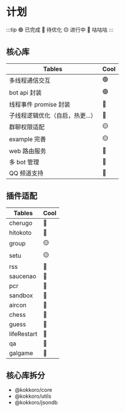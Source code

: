 # 计划

:::tip
🟢 已完成 🔵 待优化 🟡 进行中 🔴 咕咕咕
:::

## 核心库

| Tables | Cool |
| --- |---|
| 多线程通信交互 | 🟢 |
| bot api 封装 | 🟢 |
| 线程事件 promise 封装 | 🔵 |
| 子线程逻辑优化（自启，热更...） | 🔵 |
| 群聊权限适配 | 🟡 |
| example 完善 | 🟡 |
| web 路由服务 | 🔴 |
| 多 bot 管理 | 🔴 |
| QQ 频道支持 | 🔴 |

## 插件适配

| Tables | Cool |
| --- | --- |
| cherugo | 🔵 |
| hitokoto | 🔵 |
| group | 🟡 |
| setu | 🟡 |
| rss | 🔴 |
| saucenao | 🔴 |
| pcr | 🔴 |
| sandbox | 🔴 |
| aircon | 🔴 |
| chess | 🔴 |
| guess | 🔴 |
| lifeRestart | 🔴 |
| qa | 🔴 |
| galgame | 🔴 |

## 核心库拆分

- @kokkoro/core
- @kokkoro/utils
- @kokkoro/jsondb
